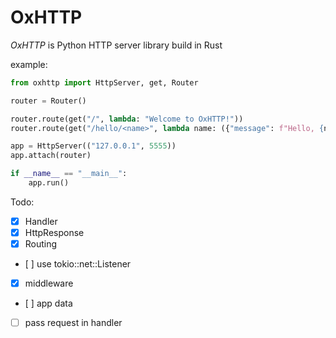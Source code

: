 # OxHTTP

*OxHTTP* is Python HTTP server library build in Rust

example:

```python
from oxhttp import HttpServer, get, Router

router = Router()

router.route(get("/", lambda: "Welcome to OxHTTP!"))
router.route(get("/hello/<name>", lambda name: ({"message": f"Hello, {name}!"}, 200)))

app = HttpServer(("127.0.0.1", 5555))
app.attach(router)

if __name__ == "__main__":
    app.run()
```

Todo:
- [x] Handler
- [x] HttpResponse
- [x] Routing
- [ ] use tokio::net::Listener
- [x] middleware
- [ ] app data
- [ ] pass request in handler